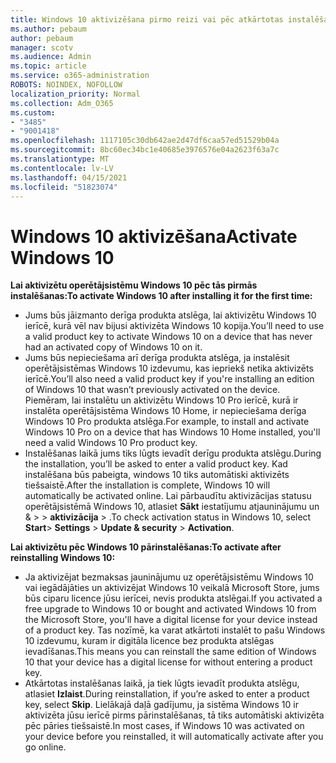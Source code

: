 ```yaml
---
title: Windows 10 aktivizēšana pirmo reizi vai pēc atkārtotas instalēšanas
ms.author: pebaum
author: pebaum
manager: scotv
ms.audience: Admin
ms.topic: article
ms.service: o365-administration
ROBOTS: NOINDEX, NOFOLLOW
localization_priority: Normal
ms.collection: Adm_O365
ms.custom:
- "3485"
- "9001418"
ms.openlocfilehash: 1117105c30db642ae2d47df6caa57ed51529b04a
ms.sourcegitcommit: 8bc60ec34bc1e40685e3976576e04a2623f63a7c
ms.translationtype: MT
ms.contentlocale: lv-LV
ms.lasthandoff: 04/15/2021
ms.locfileid: "51823074"
---
```

# <a name="activate-windows-10"></a><span data-ttu-id="62faf-102">Windows 10 aktivizēšana</span><span class="sxs-lookup"><span data-stu-id="62faf-102">Activate Windows 10</span></span>

<span data-ttu-id="62faf-103">**Lai aktivizētu operētājsistēmu Windows 10 pēc tās pirmās instalēšanas:**</span><span class="sxs-lookup"><span data-stu-id="62faf-103">**To activate Windows 10 after installing it for the first time:**</span></span>

- <span data-ttu-id="62faf-104">Jums būs jāizmanto derīga produkta atslēga, lai aktivizētu Windows 10 ierīcē, kurā vēl nav bijusi aktivizēta Windows 10 kopija.</span><span class="sxs-lookup"><span data-stu-id="62faf-104">You’ll need to use a valid product key to activate Windows 10 on a device that has never had an activated copy of Windows 10 on it.</span></span>
- <span data-ttu-id="62faf-105">Jums būs nepieciešama arī derīga produkta atslēga, ja instalēsit operētājsistēmas Windows 10 izdevumu, kas iepriekš netika aktivizēts ierīcē.</span><span class="sxs-lookup"><span data-stu-id="62faf-105">You’ll also need a valid product key if you're installing an edition of Windows 10 that wasn’t previously activated on the device.</span></span> <span data-ttu-id="62faf-106">Piemēram, lai instalētu un aktivizētu Windows 10 Pro ierīcē, kurā ir instalēta operētājsistēma Windows 10 Home, ir nepieciešama derīga Windows 10 Pro produkta atslēga.</span><span class="sxs-lookup"><span data-stu-id="62faf-106">For example, to install and activate Windows 10 Pro on a device that has Windows 10 Home installed, you'll need a valid Windows 10 Pro product key.</span></span>
- <span data-ttu-id="62faf-107">Instalēšanas laikā jums tiks lūgts ievadīt derīgu produkta atslēgu.</span><span class="sxs-lookup"><span data-stu-id="62faf-107">During the installation, you’ll be asked to enter a valid product key.</span></span> <span data-ttu-id="62faf-108">Kad instalēšana būs pabeigta, windows 10 tiks automātiski aktivizēts tiešsaistē.</span><span class="sxs-lookup"><span data-stu-id="62faf-108">After the installation is complete, Windows 10 will automatically be activated online.</span></span> <span data-ttu-id="62faf-109">Lai pārbaudītu aktivizācijas statusu operētājsistēmā Windows 10, atlasiet **Sākt** iestatījumu atjauninājumu un & >    >  **aktivizācija**  >  .</span><span class="sxs-lookup"><span data-stu-id="62faf-109">To check activation status in Windows 10, select **Start**> **Settings** > **Update & security** > **Activation**.</span></span>

<span data-ttu-id="62faf-110">**Lai aktivizētu pēc Windows 10 pārinstalēšanas:**</span><span class="sxs-lookup"><span data-stu-id="62faf-110">**To activate after reinstalling Windows 10:**</span></span>

- <span data-ttu-id="62faf-111">Ja aktivizējat bezmaksas jauninājumu uz operētājsistēmu Windows 10 vai iegādājāties un aktivizējat Windows 10 veikalā Microsoft Store, jums būs ciparu licence jūsu ierīcei, nevis produkta atslēgai.</span><span class="sxs-lookup"><span data-stu-id="62faf-111">If you activated a free upgrade to Windows 10 or bought and activated Windows 10 from the Microsoft Store, you'll have a digital license for your device instead of a product key.</span></span> <span data-ttu-id="62faf-112">Tas nozīmē, ka varat atkārtoti instalēt to pašu Windows 10 izdevumu, kuram ir digitāla licence bez produkta atslēgas ievadīšanas.</span><span class="sxs-lookup"><span data-stu-id="62faf-112">This means you can reinstall the same edition of Windows 10 that your device has a digital license for without entering a product key.</span></span>
- <span data-ttu-id="62faf-113">Atkārtotas instalēšanas laikā, ja tiek lūgts ievadīt produkta atslēgu, atlasiet **Izlaist**.</span><span class="sxs-lookup"><span data-stu-id="62faf-113">During reinstallation, if you’re asked to enter a product key, select **Skip**.</span></span> <span data-ttu-id="62faf-114">Lielākajā daļā gadījumu, ja sistēma Windows 10 ir aktivizēta jūsu ierīcē pirms pārinstalēšanas, tā tiks automātiski aktivizēta pēc pāries tiešsaistē.</span><span class="sxs-lookup"><span data-stu-id="62faf-114">In most cases, if Windows 10 was activated on your device before you reinstalled, it will automatically activate after you go online.</span></span>
